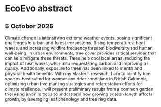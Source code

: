 # EcoEvo abstract
## 5 October 2025

Climate change is intensifying extreme weather events, posing significant challenges to urban and forest ecosystems. Rising temperatures, heat waves, and increasing wildfire frequency threaten biodiversity and human well-being. In urban environments, tree cover provides critical services that can help mitigate these threats. Trees help cool local areas, reducing the impact of heat waves, while also sequestering carbon and improving air quality. Additionally, exposure to trees has been linked to mental and physical health benefits. With my Master's research, I aim to identify tree species best suited for warmer and drier conditions in British Columbia, optimizing urban tree planting strategies and reforestation efforts for climate resilience. I will present preliminary results from a common garden trial using juvenile trees to understand how growing season length affects growth, by leveraging leaf phenology and tree ring data. 